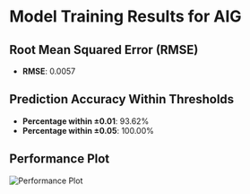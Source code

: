 # Model Training Results for AIG

## Root Mean Squared Error (RMSE)
- **RMSE**: 0.0057

## Prediction Accuracy Within Thresholds
- **Percentage within ±0.01**: 93.62%
- **Percentage within ±0.05**: 100.00%

## Performance Plot
![Performance Plot](../imgs/AIG.png)
